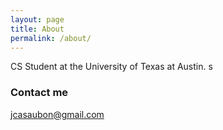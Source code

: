 ```yaml
---
layout: page
title: About
permalink: /about/
---
```


CS Student at the University of Texas at Austin. s

### Contact me

[jcasaubon@gmail.com](mailto:jcasaubon@gmail.com)